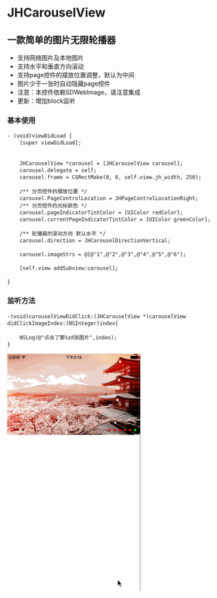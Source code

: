 # JHCarouselView
## 一款简单的图片无限轮播器
* 支持网络图片及本地图片
* 支持水平和垂直方向滚动
* 支持page控件的摆放位置调整，默认为中间
* 图片少于一张时自动隐藏page控件
* 注意：本控件依赖SDWebImage，请注意集成
* 更新：增加block监听


### 基本使用
```objc
- (void)viewDidLoad {
    [super viewDidLoad];
    
    
    JHCarouselView *carousel = [JHCarouselView carousel];
    carousel.delegate = self;
    carousel.frame = CGRectMake(0, 0, self.view.jh_width, 250);
    
    /** 分页控件的摆放位置 */
    carousel.PageControlLocation = JHPageControlLocationRight;
    /** 分页控件的光标颜色 */
    carousel.pageIndicatorTintColor = [UIColor redColor];
    carousel.currentPageIndicatorTintColor = [UIColor greenColor];
    
    /** 轮播器的滚动方向 默认水平 */
    carousel.direction = JHCarouselDirectionVertical;
    
    carousel.imageStrs = @[@"1",@"2",@"3",@"4",@"5",@"6"];

    [self.view addSubview:carousel];
    
}
```
### 监听方法
```objc
-(void)carouselViewDidClick:(JHCarouselView *)carouselView didClickImageIndex:(NSInteger)index{

    NSLog(@"点击了第%zd张图片",index);
}
```

 ![Aaron Swartz](https://raw.githubusercontent.com/JungHsu/JHCarouselView/master/JHCarouselView.gif)


